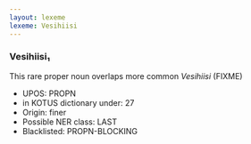 ```yaml
---
layout: lexeme
lexeme: Vesihiisi
---
```


###  Vesihiisi₁

This rare proper noun overlaps more common *Vesihiisi* (FIXME)
* UPOS:  PROPN
* in KOTUS dictionary under:  27
* Origin:  finer
* Possible NER class:  LAST
* Blacklisted:  PROPN-BLOCKING

